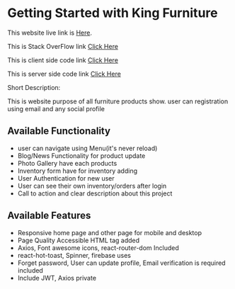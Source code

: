 # Getting Started with King Furniture

This website live link is [Here](https://assignment-11-b89a5.web.app/).

This is Stack OverFlow link [Click Here](https://stackoverflow.com/questions/72152593/how-to-pass-onclick-function-in-sibling-components-using-functional-components/72152679#72152679)

This is client side code link [Click Here](https://github.com/ProgrammingHeroWC4/warehouse-management-client-side-raselmahmud22)

This is server side code link [Click Here](https://github.com/ProgrammingHeroWC4/warehouse-management-server-side-raselmahmud22)


Short Description:

This is website purpose of all furniture products show. user can registration using email and any social profile 


## Available Functionality

* user can navigate using Menu(it's  never reload) 
* Blog/News Functionality for product update
* Photo Gallery have each products
* Inventory form have for inventory adding
* User Authentication for new user
* User can see their own inventory/orders after login
* Call to action and clear description about this project

## Available Features

* Responsive home page and other page for mobile and desktop
* Page Quality Accessible HTML tag added
* Axios, Font awesome icons, react-router-dom Included
* react-hot-toast, Spinner, firebase uses
* Forget password, User can update profile, Email verification is required included
* Include JWT, Axios private 